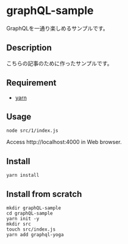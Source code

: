 graphQL-sample
====

GraphQLを一通り楽しめるサンプルです。

## Description
こちらの記事のために作ったサンプルです。



## Requirement
- [yarn](https://yarnpkg.com)

## Usage
```
node src/1/index.js
```
Access http://localhost:4000 in Web browser.


## Install
```
yarn install
```

## Install from scratch

```
mkdir graphQL-sample
cd graphQL-sample
yarn init -y
mkdir src
touch src/index.js
yarn add graphql-yoga
```
